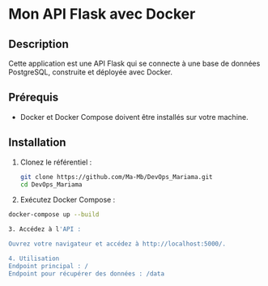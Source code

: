 # Mon API Flask avec Docker

## Description

Cette application est une API Flask qui se connecte à une base de données PostgreSQL, construite et déployée avec Docker.

## Prérequis

- Docker et Docker Compose doivent être installés sur votre machine.

## Installation

1. Clonez le référentiel :

   ```bash
   git clone https://github.com/Ma-Mb/DevOps_Mariama.git
   cd DevOps_Mariama

2. Exécutez Docker Compose :
   
```bash
docker-compose up --build

3. Accédez à l'API :

Ouvrez votre navigateur et accédez à http://localhost:5000/.

4. Utilisation
Endpoint principal : /
Endpoint pour récupérer des données : /data
